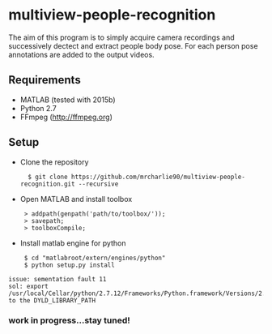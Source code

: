 # multiview-people-recognition

The aim of this program is to simply acquire camera recordings and successively dectect and extract people body pose.
For each person pose annotations are added to the output videos.

## Requirements
  * MATLAB (tested with 2015b) 
  * Python 2.7
  * FFmpeg (http://ffmpeg.org)

##  Setup

- Clone the repository
   ```
     $ git clone https://github.com/mrcharlie90/multiview-people-recognition.git --recursive
   ```

- Open MATLAB and install toolbox
   ```
    > addpath(genpath('path/to/toolbox/')); 
    > savepath;
    > toolboxCompile; 
   ```
- Install matlab engine for python
   ```
    $ cd "matlabroot/extern/engines/python"
    $ python setup.py install
   ```

```
issue: sementation fault 11
sol: export
/usr/local/Cellar/python/2.7.12/Frameworks/Python.framework/Versions/2.7/lib/
to the DYLD_LIBRARY_PATH
```

### work in progress...stay tuned!

